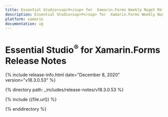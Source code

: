 ```yaml
---
title: Essential Studio<sup>®</sup> for  Xamarin.Forms Weekly Nuget Release Release Notes  
description: Essential Studio<sup>®</sup> for  Xamarin.Forms Weekly Nuget Release Release Notes  
platform: xamarin
documentation: ug
---
```


# Essential Studio<sup>®</sup> for  Xamarin.Forms  Release Notes  

{% include release-info.html date="December 8, 2020"  version="v18.3.0.53" %} 


{% directory path: _includes/release-notes/v18.3.0.53 %}

{% include {{file.url}} %}

{% enddirectory %}